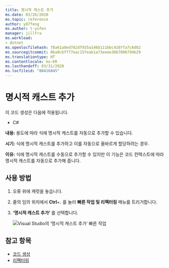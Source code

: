 ```yaml
---
title: 명시적 캐스트 추가
ms.date: 03/26/2020
ms.topic: reference
author: y87feng
ms.author: t-yufen
manager: jillfra
ms.workload:
- dotnet
ms.openlocfilehash: 78a61a8ed782df935a146b111bbc4107fa7c6d82
ms.sourcegitcommit: 0ba0cbff77eac15feab1a73eeee3667006794b29
ms.translationtype: HT
ms.contentlocale: ko-KR
ms.lasthandoff: 03/31/2020
ms.locfileid: "80416845"
---
```

# <a name="add-explicit-cast"></a>명시적 캐스트 추가

이 코드 생성은 다음에 적용됩니다.

- C#

**내용:** 용도에 따라 식에 명시적 캐스트를 자동으로 추가할 수 있습니다.

**시기:** 식에 명시적 캐스트를 추가하고 이를 자동으로 올바르게 할당하려는 경우.

**이유:** 식에 명시적 캐스트를 수동으로 추가할 수 있지만 이 기능은 코드 컨텍스트에 따라 명시적 캐스트를 자동으로 추가해 줍니다.

## <a name="how-to-use-it"></a>사용 방법

1. 오류 위에 캐럿을 놓습니다.
2. 줄의 임의 위치에서 **Ctrl**+**.** 를 눌러 **빠른 작업 및 리팩터링** 메뉴를 트리거합니다.
3. **‘명시적 캐스트 추가’** 를 선택합니다.

   ![Visual Studio의 ‘명시적 캐스트 추가’ 빠른 작업](media/add-explicit-cast.png)

## <a name="see-also"></a>참고 항목

- [코드 생성](../code-generation-in-visual-studio.md)
- [리팩터링](../refactoring-in-visual-studio.md)
